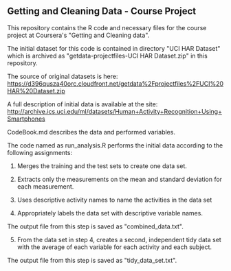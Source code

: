 ## Getting and Cleaning Data - Course Project

This repository contains the R code and necessary files for the course project at Coursera's "Getting and Cleaning data".

The initial dataset for this code is contained in directory "UCI HAR Dataset" which is archived as "getdata-projectfiles-UCI HAR Dataset.zip" in this repository.

The source of original datasets is here: https://d396qusza40orc.cloudfront.net/getdata%2Fprojectfiles%2FUCI%20HAR%20Dataset.zip 

A full description of initial data is available at the site: 
http://archive.ics.uci.edu/ml/datasets/Human+Activity+Recognition+Using+Smartphones 

CodeBook.md describes the data and performed variables.

The code named as run_analysis.R performs the initial data according to the following assignments:

1) Merges the training and the test sets to create one data set.

2) Extracts only the measurements on the mean and standard deviation for each measurement. 

3) Uses descriptive activity names to name the activities in the data set

4) Appropriately labels the data set with descriptive variable names. 

The output file from this step is saved as "combined_data.txt".

5) From the data set in step 4, creates a second, independent tidy data set with the average of each variable for each activity and each subject.

The output file from this step is saved as "tidy_data_set.txt".
